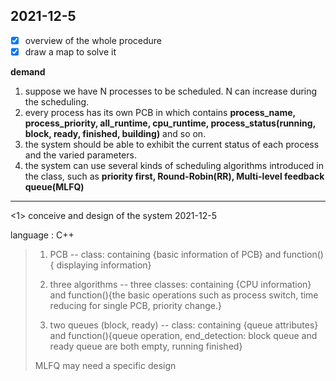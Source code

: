 ## 2021-12-5

- [x] overview of the whole procedure
- [x] draw a map to solve it

**demand**

1. suppose we have N processes to be scheduled. N can increase during the scheduling. 
2. every process has its own PCB in which contains **process_name, process_priority, all_runtime, cpu_runtime, process_status(running, block, ready, finished, building)**  and so on.
3. the system should be able to exhibit the current status of each process and the varied parameters.
4. the  system can use several kinds of scheduling algorithms introduced in the class, such as **priority first, Round-Robin(RR), Multi-level feedback queue(MLFQ)**

***

<1> conceive and design of the system 2021-12-5

language : C++

> 1. PCB -- class: containing {basic information of PCB} and function(){ displaying information}
>
> 2. three algorithms -- three classes: containing {CPU information} and  function(){the basic operations such as process switch, time reducing for single PCB, priority change.}
> 3. two queues (block, ready) -- class: containing {queue attributes} and function(){queue operation, end_detection: block queue and ready queue are both empty, running finished}
>
> MLFQ may need a specific design

